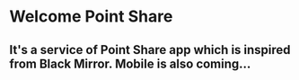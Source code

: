 # Welcome Point Share

## It's a service of Point Share app which is inspired from Black Mirror. Mobile is also coming...